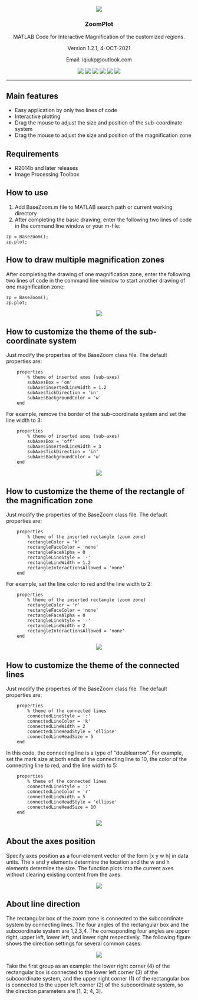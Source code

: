 <p align="center">
  <img src="https://i.loli.net/2021/10/06/N9h8qEXsAa7IQjU.gif">
</p>

<h3 align="center">ZoomPlot</h3>

<p align="center">MATLAB Code for Interactive Magnification of the customized regions.</p>
<p align="center">Version 1.2.1, 4-OCT-2021</p>
<p align="center">Email: iqiukp@outlook.com</p>

<div align=center>

<img src="https://img.shields.io/github/v/release/iqiukp/ZoomPlot?label=version" />
<img src="https://img.shields.io/github/repo-size/iqiukp/ZoomPlot" />
<img src="https://img.shields.io/github/languages/code-size/iqiukp/ZoomPlot" />
<img src="https://img.shields.io/github/languages/top/iqiukp/ZoomPlot" />
<img src="https://img.shields.io/github/stars/iqiukp/ZoomPlot" />
<img src="https://img.shields.io/github/forks/iqiukp/ZoomPlot" />
</div>

<hr />

## Main features

- Easy application by only two lines of code
- Interactive plotting
- Drag the mouse to adjust the size and position of the sub-coordinate system 
- Drag the mouse to adjust the size and position of the magnification zone

## Requirements

- R2014b and later releases
- Image Processing Toolbox

## How to use

1. Add BaseZoom.m file to MATLAB search path or current working directory
2. After completing the basic drawing, enter the following two lines of code in the command line window or your m-file: 
```
zp = BaseZoom();
zp.plot;
```
## How to draw multiple magnification zones

After completing the drawing of one magnification zone, enter the following two lines of code in the command line window to start another drawing of one magnification zone: 
```
zp = BaseZoom();
zp.plot;
```
<p align="center">
  <img src="https://z3.ax1x.com/2021/10/06/4xNr9I.png">
</p>

## How to customize the theme of the sub-coordinate system

Just modify the properties of the BaseZoom class file. The default properties are: 
```
    properties
        % theme of inserted axes (sub-axes)
        subAxesBox = 'on'
        subAxesinsertedLineWidth = 1.2
        subAxesTickDirection = 'in'
        subAxesBackgroundColor = 'w'
    end
```
For example, remove the border of the sub-coordinate system and set the line width to 3: 
```
    properties
        % theme of inserted axes (sub-axes)
        subAxesBox = 'off'
        subAxesinsertedLineWidth = 3
        subAxesTickDirection = 'in'
        subAxesBackgroundColor = 'w'
    end
```
<p align="center">
  <img src="https://z3.ax1x.com/2021/10/06/4xwQr6.png">
</p>

## How to customize the theme of the rectangle of the magnification zone

Just modify the properties of the BaseZoom class file. The default properties are: 
```
    properties
        % theme of the inserted rectangle (zoom zone)
        rectangleColor = 'k'
        rectangleFaceColor = 'none'
        rectangleFaceAlpha = 0
        rectangleLineStyle = '-'
        rectangleLineWidth = 1.2
        rectangleInteractionsAllowed = 'none'
    end
```
For example, set the line color to red and the line width to 2: 
```
    properties
        % theme of the inserted rectangle (zoom zone)
        rectangleColor = 'r'
        rectangleFaceColor = 'none'
        rectangleFaceAlpha = 0
        rectangleLineStyle = '-'
        rectangleLineWidth = 2
        rectangleInteractionsAllowed = 'none'
    end
```

<p align="center">
  <img src="https://z3.ax1x.com/2021/10/06/4xw3VO.png">
</p>

## How to customize the theme of the connected lines

Just modify the properties of the BaseZoom class file. The default properties are: 
```
    properties
        % theme of the connected lines
        connectedLineStyle = ':'
        connectedLineColor = 'k'
        connectedLineWidth = 2
        connectedLineHeadStyle = 'ellipse'
        connectedLineHeadSize = 5
    end
```
In this code, the connecting line is a type of "doublearrow". For example, set the mark size at both ends of the connecting line to 10, the color of the connecting line to red, and the line width to 5: 
```
    properties
        % theme of the connected lines
        connectedLineStyle = ':'
        connectedLineColor = 'r'
        connectedLineWidth = 5
        connectedLineHeadStyle = 'ellipse'
        connectedLineHeadSize = 10
    end
```
<p align="center">
  <img src="https://z3.ax1x.com/2021/10/06/4xwGIe.png">
</p>

## About the axes position

Specify axes position as a four-element vector of the form [x y w h] in data units. The x and y elements determine the location and the w and h elements determine the size. The function plots into the current axes without clearing existing content from the axes.

<p align="center">
  <img src="https://z3.ax1x.com/2021/10/06/4xwtGd.png">
</p>
 
## About line direction
The rectangular box of the zoom zone is connected to the subcoordinate system by connecting lines. The four angles of the rectangular box and the subcoordinate system are 1,2,3,4. The corresponding four angles are upper right, upper left, lower left, and lower right respectively. The following figure shows the direction settings for several common cases:

<p align="center">
  <img src="https://z3.ax1x.com/2021/10/06/4xwUxI.png">
</p>

Take the first group as an example: the lower right corner (4) of the rectangular box is connected to the lower left corner (3) of the subcoordinate system, and the upper right corner (1) of the rectangular box is connected to the upper left corner (2) of the subcoordinate system, so the direction parameters are [1, 2; 4, 3].
